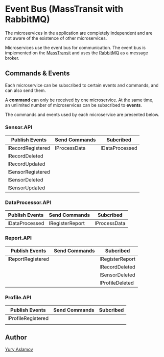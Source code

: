 # Event Bus (MassTransit with RabbitMQ)

The microservices in the application are completely independent and are not aware of the existence of other microservices.

Microservices use the event bus for communication. The event bus is implemented on the [MassTransit](https://masstransit-project.com/) and uses the [RabbitMQ](https://www.rabbitmq.com/) as a message broker.

## Commands & Events

Each microservice can be subscribed to certain events and commands, and can also send them.

A **command** can only be received by one microservice. At the same time, an unlimited number of microservices can be subscribed to **events**.

The commands and events used by each microservice are presented below.

### Sensor.API

| Publish Events    | Send Commands       | Subcribed             |
|-------------------|---------------------|-----------------------|
| IRecordRegistered | IProcessData        | IDataProcessed        |
| IRecordDeleted    |                     |                       |
| IRecordUpdated    |                     |                       |
| ISensorRegistered |                     |                       |
| ISensorDeleted    |                     |                       |
| ISensorUpdated    |                     |                       |

### DataProcessor.API

| Publish Events    | Send Commands       | Subcribed             |
|-------------------|---------------------|-----------------------|
| IDataProcessed    | IRegisterReport     | IProcessData          |

### Report.API

| Publish Events    | Send Commands       | Subcribed             |
|-------------------|---------------------|-----------------------|
| IReportRegistered |                     | IRegisterReport       |
|                   |                     | IRecordDeleted        |
|                   |                     | ISensorDeleted        |
|                   |                     | IProfileDeleted       |

### Profile.API

| Publish Events    | Send Commands       | Subcribed             |
|-------------------|---------------------|-----------------------|
| IProfileRegistered|                     |                       |
|                   |                     |                       |

## Author

[Yury Aslamov](https://aslamovyura.github.io/)